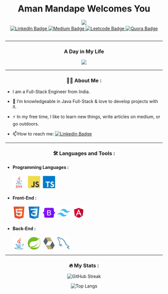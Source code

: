 <h1 align="center">Aman Mandape Welcomes You</h1>


<div id="header" align="center">
  <img src="https://media.tenor.com/aNVkfUVH1GsAAAAd/gif.gif" width="300"/>
</div>

<div id="badges" align="center">
  <a href="https://www.linkedin.com/in/amanvmandape/">
    <img src="https://img.shields.io/badge/LinkedIn-blue?style=for-the-badge&logo=linkedin&logoColor=white" alt="LinkedIn Badge"/>
  </a>
 <a href="https://medium.com/@amanvmandape">
    <img src="https://img.shields.io/badge/Medium-grey?style=for-the-badge&logo=Medium&logoColor=white" alt="Medium Badge"/>
  </a>
   <a href="https://leetcode.com/amanvmandape/">
    <img src="https://img.shields.io/badge/Leetcode-yellow?style=for-the-badge&logo=Leetcode&logoColor=white" alt="Leetcode Badge"/>
   </a>
  <a href="https://www.quora.com/profile/Aman-Mandape-3">
    <img src="https://img.shields.io/badge/Quora-red?style=for-the-badge&logo=quora&logoColor=white" alt="Quora Badge"/>
  </a>
</div>

<div id="badges" align="center">
  <img src="https://komarev.com/ghpvc/?username=amanvmandape&style=flat-square&color=blue" alt=""/>
</div>

---

<div align="center">

### A Day in My Life

  <img src="https://media.giphy.com/media/dWesBcTLavkZuG35MI/giphy.gif" width="800"/>
</div>

---

<div align="center">

  ### :man_technologist: About Me :

</div>

- I am a Full-Stack Engineer from India.

- :telescope: I’m knowledgeable in Java Full-Stack & love to develop projects with it.

- :zap: In my free time, I like to learn new things, write articles on medium, or go outdoors.

- :mailbox:How to reach me: [![Linkedin Badge](https://img.shields.io/badge/-amanvmandape-blue?style=flat&logo=Linkedin&logoColor=white)](https://www.linkedin.com/in/amanvmandape/)

---
<div align="center">
  
  ### :hammer_and_wrench: Languages and Tools :

</div>

- #### Programming Languages :

  <img src="https://github.com/devicons/devicon/blob/master/icons/java/java-original-wordmark.svg" title="Java" alt="Java" width="40" height="40"/>&nbsp;
  <img src="https://github.com/devicons/devicon/blob/master/icons/javascript/javascript-original.svg" title="JavaScript" alt="JavaScript" width="40" height="40"/>&nbsp;
  <img src="https://github.com/devicons/devicon/blob/master/icons/typescript/typescript-original.svg" title="TypeScript" alt="TypeScript" width="40" height="40"/>&nbsp;


- #### Front-End :
    <img src="https://github.com/devicons/devicon/blob/master/icons/html5/html5-original.svg" title="HTML5" alt="HTML" width="40" height="40"/>&nbsp;
    <img src="https://github.com/devicons/devicon/blob/master/icons/css3/css3-original.svg"  title="CSS3" alt="CSS" width="40" height="40"/>&nbsp;
    <img src="https://github.com/devicons/devicon/blob/master/icons/bootstrap/bootstrap-original.svg" title="Bootstrap" alt="Bootstrap" width="40" height="40"/>&nbsp;
    <img src="https://github.com/devicons/devicon/blob/master/icons/tailwindcss/tailwindcss-original.svg" title="Tailwind" alt="Tailwind" width="40" height="40"/>&nbsp;
    <img src="https://github.com/devicons/devicon/blob/master/icons/angular/angular-original.svg" title="Angular" alt="Angular" width="40" height="40"/>&nbsp;

- #### Back-End :
    <img src="https://github.com/devicons/devicon/blob/master/icons/java/java-original.svg" title="Java" alt="Java" width="40" height="40"/>&nbsp;
    <img src="https://github.com/devicons/devicon/blob/master/icons/spring/spring-original.svg"  title="Spring" alt="Spring" width="40" height="40"/>&nbsp;
    <img src="https://github.com/devicons/devicon/blob/master/icons/hibernate/hibernate-original.svg" title="Hibernate" alt="Hibernate" width="40" height="40"/>&nbsp;
    <img src="https://github.com/devicons/devicon/blob/master/icons/mysql/mysql-original.svg" title="MySQL" alt="MySQL" width="40" height="40"/>&nbsp;

---

<div align="center">
  
### :fire: My Stats :

</div>

<div align="center">
  
![GitHub Streak](http://github-readme-streak-stats.herokuapp.com?user=amanvmandape&theme=dark&card_width=500)

![Top Langs](https://github-readme-stats.vercel.app/api/top-langs/?username=amanvmandape&layout=compact&theme=vision-friendly-dark)
</div>

